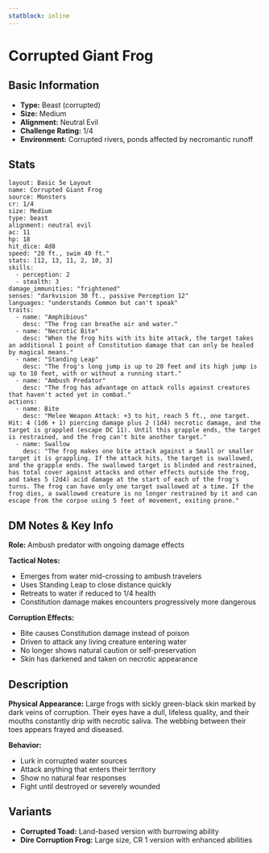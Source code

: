 ```yaml
---
statblock: inline
---
```


# Corrupted Giant Frog

## Basic Information
- **Type:** Beast (corrupted)
- **Size:** Medium
- **Alignment:** Neutral Evil
- **Challenge Rating:** 1/4
- **Environment:** Corrupted rivers, ponds affected by necromantic runoff

## Stats
```statblock
layout: Basic 5e Layout
name: Corrupted Giant Frog
source: Monsters
cr: 1/4
size: Medium
type: beast
alignment: neutral evil
ac: 11
hp: 18
hit_dice: 4d8
speed: "20 ft., swim 40 ft."
stats: [12, 13, 11, 2, 10, 3]
skills:
  - perception: 2
  - stealth: 3
damage_immunities: "frightened"
senses: "darkvision 30 ft., passive Perception 12"
languages: "understands Common but can't speak"
traits:
  - name: "Amphibious"
    desc: "The frog can breathe air and water."
  - name: "Necrotic Bite"
    desc: "When the frog hits with its bite attack, the target takes an additional 1 point of Constitution damage that can only be healed by magical means."
  - name: "Standing Leap"
    desc: "The frog's long jump is up to 20 feet and its high jump is up to 10 feet, with or without a running start."
  - name: "Ambush Predator"
    desc: "The frog has advantage on attack rolls against creatures that haven't acted yet in combat."
actions:
  - name: Bite
    desc: "Melee Weapon Attack: +3 to hit, reach 5 ft., one target. Hit: 4 (1d6 + 1) piercing damage plus 2 (1d4) necrotic damage, and the target is grappled (escape DC 11). Until this grapple ends, the target is restrained, and the frog can't bite another target."
  - name: Swallow
    desc: "The frog makes one bite attack against a Small or smaller target it is grappling. If the attack hits, the target is swallowed, and the grapple ends. The swallowed target is blinded and restrained, has total cover against attacks and other effects outside the frog, and takes 5 (2d4) acid damage at the start of each of the frog's turns. The frog can have only one target swallowed at a time. If the frog dies, a swallowed creature is no longer restrained by it and can escape from the corpse using 5 feet of movement, exiting prone."
```


## DM Notes & Key Info
**Role:** Ambush predator with ongoing damage effects

**Tactical Notes:**
- Emerges from water mid-crossing to ambush travelers
- Uses Standing Leap to close distance quickly
- Retreats to water if reduced to 1/4 health
- Constitution damage makes encounters progressively more dangerous

**Corruption Effects:**
- Bite causes Constitution damage instead of poison
- Driven to attack any living creature entering water
- No longer shows natural caution or self-preservation
- Skin has darkened and taken on necrotic appearance

## Description
**Physical Appearance:**
Large frogs with sickly green-black skin marked by dark veins of corruption. Their eyes have a dull, lifeless quality, and their mouths constantly drip with necrotic saliva. The webbing between their toes appears frayed and diseased.

**Behavior:**
- Lurk in corrupted water sources
- Attack anything that enters their territory
- Show no natural fear responses
- Fight until destroyed or severely wounded

## Variants
- **Corrupted Toad:** Land-based version with burrowing ability
- **Dire Corruption Frog:** Large size, CR 1 version with enhanced abilities